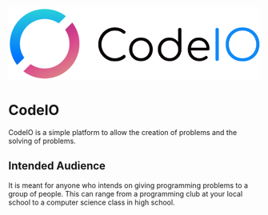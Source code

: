 !["CodeIO Logo"](https://raw.githubusercontent.com/vishnupsatish/codeio/master/application/static/img/CodeIOBlack-cropped.png?token=AMXH3PTX2KSFJ43LP4CLZVTAERQ3S "CodeIO")

# CodeIO
CodeIO is a simple platform to allow the creation of problems and the solving of problems. 

## Intended Audience
It is meant for anyone who intends on giving programming problems to a group of people. This can range from a programming club at your local school to a computer science class in high school.
